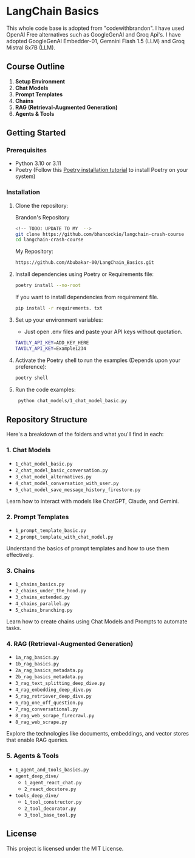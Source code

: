 # LangChain Basics

This whole code base is adopted from "codewithbrandon". I have used OpenAI Free alternatives such as GoogleGenAI and Groq Api's.
I have adopted GoogleGenAI Embedder-01, Gemnini Flash 1.5 (LLM) and Groq Mistral 8x7B (LLM).

## Course Outline

1. **Setup Environment**
2. **Chat Models**
3. **Prompt Templates**
4. **Chains**
5. **RAG (Retrieval-Augmented Generation)**
6. **Agents & Tools**

## Getting Started

### Prerequisites

- Python 3.10 or 3.11
- Poetry (Follow this [Poetry installation tutorial](https://python-poetry.org/docs/#installation) to install Poetry on your system)

### Installation

1. Clone the repository:

   Brandon's Repository

   ```bash
   <!-- TODO: UPDATE TO MY  -->
   git clone https://github.com/bhancockio/langchain-crash-course
   cd langchain-crash-course
   ```
   My Repository:

   ```bash
   https://github.com/Abubakar-00/LangChain_Basics.git
   ```

3. Install dependencies using Poetry or Requirements file:

   ```bash
   poetry install --no-root
   ```

   If you want to install dependencies from requirement file.
   
   ```bash
   pip install -r requirements. txt
   ```

4. Set up your environment variables:

   - Just open .env files and paste your API keys without quotation.

   ```bash
   TAVILY_API_KEY=ADD_KEY_HERE
   TAVILY_API_KEY=Example1234
   ```

   

5. Activate the Poetry shell to run the examples (Depends upon your preference):

   ```bash
   poetry shell
   ```

6. Run the code examples:

   ```bash
    python chat_models/1_chat_model_basic.py
   ```

## Repository Structure

Here's a breakdown of the folders and what you'll find in each:

### 1. Chat Models

- `1_chat_model_basic.py`
- `2_chat_model_basic_conversation.py`
- `3_chat_model_alternatives.py`
- `4_chat_model_conversation_with_user.py`
- `5_chat_model_save_message_history_firestore.py`

Learn how to interact with models like ChatGPT, Claude, and Gemini.

### 2. Prompt Templates

- `1_prompt_template_basic.py`
- `2_prompt_template_with_chat_model.py`

Understand the basics of prompt templates and how to use them effectively.

### 3. Chains

- `1_chains_basics.py`
- `2_chains_under_the_hood.py`
- `3_chains_extended.py`
- `4_chains_parallel.py`
- `5_chains_branching.py`

Learn how to create chains using Chat Models and Prompts to automate tasks.

### 4. RAG (Retrieval-Augmented Generation)

- `1a_rag_basics.py`
- `1b_rag_basics.py`
- `2a_rag_basics_metadata.py`
- `2b_rag_basics_metadata.py`
- `3_rag_text_splitting_deep_dive.py`
- `4_rag_embedding_deep_dive.py`
- `5_rag_retriever_deep_dive.py`
- `6_rag_one_off_question.py`
- `7_rag_conversational.py`
- `8_rag_web_scrape_firecrawl.py`
- `8_rag_web_scrape.py`

Explore the technologies like documents, embeddings, and vector stores that enable RAG queries.

### 5. Agents & Tools

- `1_agent_and_tools_basics.py`
- `agent_deep_dive/`
  - `1_agent_react_chat.py`
  - `2_react_docstore.py`
- `tools_deep_dive/`
  - `1_tool_constructor.py`
  - `2_tool_decorator.py`
  - `3_tool_base_tool.py`

## License

This project is licensed under the MIT License.
